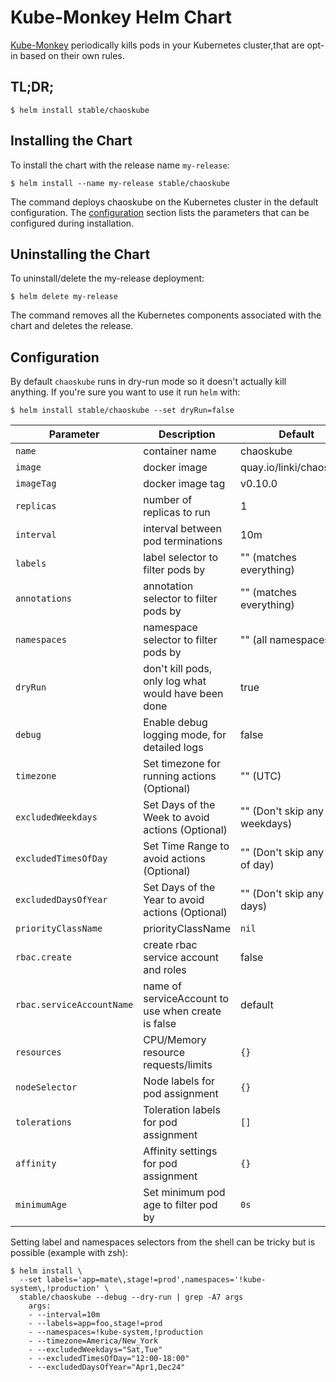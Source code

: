 # Kube-Monkey Helm Chart

[Kube-Monkey](https://github.com/asobti/kube-monkey) periodically kills pods in your Kubernetes cluster,that are opt-in based on their own rules.

## TL;DR;

```console
$ helm install stable/chaoskube
```

## Installing the Chart

To install the chart with the release name `my-release`:

```console
$ helm install --name my-release stable/chaoskube
```

The command deploys chaoskube on the Kubernetes cluster in the default configuration. The [configuration](#configuration) section lists the parameters that can be configured during installation.

## Uninstalling the Chart

To uninstall/delete the my-release deployment:

```console
$ helm delete my-release
```

The command removes all the Kubernetes components associated with the chart and deletes the release.

## Configuration

By default `chaoskube` runs in dry-run mode so it doesn't actually kill anything.
If you're sure you want to use it run `helm` with:

```console
$ helm install stable/chaoskube --set dryRun=false
```

| Parameter                 | Description                                         | Default                          |
|---------------------------|-----------------------------------------------------|----------------------------------|
| `name`                    | container name                                      | chaoskube                        |
| `image`                   | docker image                                        | quay.io/linki/chaoskube          |
| `imageTag`                | docker image tag                                    | v0.10.0                          |
| `replicas`                | number of replicas to run                           | 1                                |
| `interval`                | interval between pod terminations                   | 10m                              |
| `labels`                  | label selector to filter pods by                    | "" (matches everything)          |
| `annotations`             | annotation selector to filter pods by               | "" (matches everything)          |
| `namespaces`              | namespace selector to filter pods by                | "" (all namespaces)              |
| `dryRun`                  | don't kill pods, only log what would have been done | true                             |
| `debug`                   | Enable debug logging mode, for detailed logs        | false                            |
| `timezone`                | Set timezone for running actions (Optional)         | "" (UTC)                         |
| `excludedWeekdays`        | Set Days of the Week to avoid actions (Optional)    | "" (Don't skip any weekdays)     |
| `excludedTimesOfDay`      | Set Time Range to avoid actions (Optional)          | "" (Don't skip any times of day) |
| `excludedDaysOfYear`      | Set Days of the Year to avoid actions (Optional)    | "" (Don't skip any days)         |
| `priorityClassName`       | priorityClassName                                   | `nil`                            |
| `rbac.create`             | create rbac service account and roles               | false                            |
| `rbac.serviceAccountName` | name of serviceAccount to use when create is false  | default                          |
| `resources`               | CPU/Memory resource requests/limits                 | `{}`                             |
| `nodeSelector`            | Node labels for pod assignment                      | `{}`                             |
| `tolerations`             | Toleration labels for pod assignment                | `[]`                             |
| `affinity`                | Affinity settings for pod assignment                | `{}`                             |
| `minimumAge`              | Set minimum pod age to filter pod by                | `0s`                             |

Setting label and namespaces selectors from the shell can be tricky but is possible (example with zsh):

```console
$ helm install \
  --set labels='app=mate\,stage!=prod',namespaces='!kube-system\,!production' \
  stable/chaoskube --debug --dry-run | grep -A7 args
    args:
    - --interval=10m
    - --labels=app=foo,stage!=prod
    - --namespaces=!kube-system,!production
    - --timezone=America/New_York
    - --excludedWeekdays="Sat,Tue"
    - --excludedTimesOfDay="12:00-18:00"
    - --excludedDaysOfYear="Apr1,Dec24"
```

